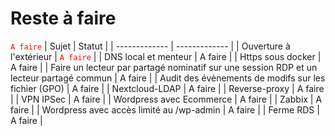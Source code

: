 # Reste à faire 
<code style="color : #FF0000">A faire</code>
| Sujet  | Statut |
| ------------- | ------------- |
| Ouverture à l'extérieur  | <code style="color : #FF0000">A faire</code>  |
| DNS local et menteur  | A faire  |
| Https sous docker  | A faire  |
| Faire un lecteur par partagé nominatif sur une session RDP et un lecteur partagé commun  | A faire  |
| Audit des évènements de modifs sur les fichier (GPO)  | A faire  |
| Nextcloud-LDAP  | A faire  |
| Reverse-proxy  | A faire  |
| VPN IPSec  | A faire  |
| Wordpress avec Ecommerce  | A faire  |
| Zabbix  | A faire  |
| Wordpress avec accès limité au /wp-admin  | A faire  |
| Ferme RDS  | A faire  |
